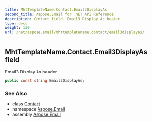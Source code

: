 ```yaml
---
title: MhtTemplateName.Contact.Email3DisplayAs
second_title: Aspose.Email for .NET API Reference
description: Contact field. Email3 Display As header
type: docs
weight: 130
url: /net/aspose.email/mhttemplatename.contact/email3displayas/
---
```

## MhtTemplateName.Contact.Email3DisplayAs field

Email3 Display As header.

```csharp
public const string Email3DisplayAs;
```

### See Also

* class [Contact](../)
* namespace [Aspose.Email](../../mhttemplatename.contact/)
* assembly [Aspose.Email](../../../)


